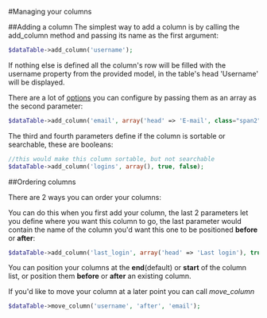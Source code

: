 #Managing your columns

##Adding a column
The simplest way to add a column is by calling the add_column method and passing its name as the first argument:
```php
$dataTable->add_column('username');
```

If nothing else is defined all the column's row will be filled with the username property from the provided model, in the table's head 'Username' will be displayed.

There are a lot of [options](options) you can configure by passing them as an array as the second parameter:
```php
$dataTable->add_column('email', array('head' => 'E-mail', class="span2"));
```

The third and fourth parameters define if the column is sortable or searchable, these are booleans:
```php
//this would make this column sortable, but not searchable
$dataTable->add_column('logins', array(), true, false);
```

##Ordering columns

There are 2 ways you can order your columns:

You can do this when you first add your column, the last 2 parameters let you define where you want this column to go, the last parameter would contain the name of the column you'd want this one to be positioned **before** or **after**:
```php
$dataTable->add_column('last_login', array('head' => 'Last login'), true, false, 'after', 'email');
```

You can position your columns at the **end**(default) or **start** of the column list, or position them **before** or **after** an existing column.

If you'd like to move your column at a later point you can call *move_column*
```php
$dataTable->move_column('username', 'after', 'email');
```